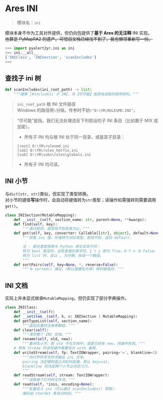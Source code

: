 # Ares INI

> 模块名：`ini`

模块本身不作为工具对外提供，但仍向包提供了**基于 Ares 的无注释** INI 实现。  
~~也算是 PyMapRA2 的遗产。可惜旧文档已经找不到了，我也懒得重新写一份。~~

```python
>>> import pyalert2yr.ini as ini
>>> ini.__all__
['INIClass', 'INISection', 'scanIncludes']
>>>
```

## 查找子 ini 树
```python
def scanIncludes(ini_root_path) -> list:
    """搜索 [#includes] 子 INI，并【尽可能】按游戏读取的顺序排列。"""
```

> `ini_root_path` 根 INI 文件路径  
Windows 的路径用`\`分隔，传参时不妨`r"D:\YR\RULESMD.INI"`。

> “尽可能”是指，我们无法处理违反下列假设的子 INI 条目（比如置于 MIX 或加密）。
> - 所有子 INI 均与根 INI 处于同一目录，或是其子目录：
> ```
> [root] D:\YR\rulesmd.ini
> [sub] D:\YR\rules_hotfix.ini
> [sub] D:\YR\subs\rules\globals.ini
> ```
> - 所有子 INI 均可读。

## INI 小节

与`dict[str, str]`类似，但实现了类型转换。  
对小节的键值**写**操作时，会自动将键值转为`str`类型；读操作如需强转则需要调用`get()`。

```python
class INISection(MutableMapping):
    def __init__(self, section_name: str, parent=None, **kwargs):
    def find(self, key):
        """递归查找，直至找不到双亲为止。"""
    def get(self, key, converter: Callable[[str], object], default=None):
        """获取 ini 值，并强转为对应类型。若找不到，返回 default.

        注 - 部分类型转换与 Python 原生实现不同：
        转为`bool`类型时，会检查值的首字符。1 t y 即为 True，0 f n 为 False。
        转为`list`时，会以 , 为分隔，拆成一个数组。
        """
    def sortPairs(self, key=None, *, reverse=False):
        """与 sorted() 类似，（默认按键名升序）排列键值对。"""
```

## INI 文档

实际上并未显式继承`MutableMapping`，但仍实现了部分字典操作。

```python
class INIClass:
    def __init__(self):
    def __setitem__(self, k, v: INISection | MutableMapping):
    def getTypeList(self, section_name):
        """返回去重的注册表数组。"""
    def clear(self):
        """清空整个 INI 文档。"""
    def rename(self, old, new):
        """重命名小节。若 old 不在文档中，或是已经有 new，则操作失败。"""
    # 带有 Stream 的读写操作需要结合 with 食用。
    def writeStream(self, fp: TextIOWrapper, pairing='=', blankline=1):
        """向打开的写文件流输出 ini 文本。
        pairing 决定键和值之间如何连接。默认 key=val。
        blankline 则决定两个小节之间空几行。
        """
    def readStream(self, stream: TextIOWrapper):
        """读取单个打开的文件流。"""
    def read(self, *inis, encoding=None):
        """批量读入 ini（可以通过 scanIncludes() 获取）。
        编码由 chardet 库自动判别。"""
```